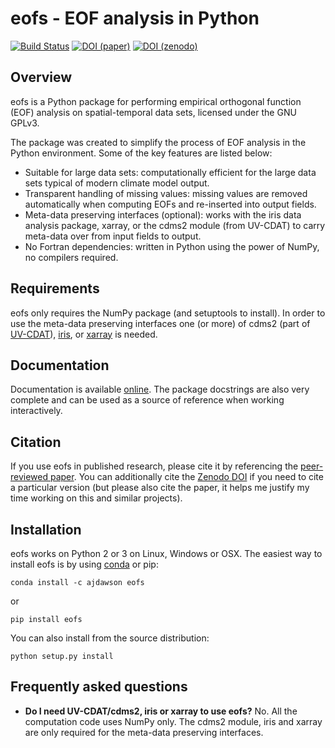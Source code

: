 eofs - EOF analysis in Python
=============================

[![Build Status](https://api.travis-ci.org/repositories/ajdawson/eofs.svg?branch=master)](https://travis-ci.org/ajdawson.eofs) [![DOI (paper)](https://img.shields.io/badge/DOI%20%28paper%29-10.5334%2Fjors.122-blue.svg)](http://doi.org/10.5334/jors.122) [![DOI (zenodo)](https://zenodo.org/badge/doi/10.5281/zenodo.46871.svg)](http://dx.doi.org/10.5281/zenodo.46871)


Overview
--------

eofs is a Python package for performing empirical orthogonal function (EOF) analysis on spatial-temporal data sets, licensed under the GNU GPLv3.

The package was created to simplify the process of EOF analysis in the Python environment.
Some of the key features are listed below:

* Suitable for large data sets: computationally efficient for the large data sets typical of modern climate model output.
* Transparent handling of missing values: missing values are removed automatically when computing EOFs and re-inserted into output fields.
* Meta-data preserving interfaces (optional): works with the iris data analysis package, xarray, or the cdms2 module (from UV-CDAT) to carry meta-data over from input fields to output.
* No Fortran dependencies: written in Python using the power of NumPy, no compilers required.


Requirements
------------

eofs only requires the NumPy package (and setuptools to install).
In order to use the meta-data preserving interfaces one (or more) of cdms2 (part of [UV-CDAT](http://uvcdat.llnl.gov/)), [iris](http://scitools.org.uk/iris), or [xarray](http://xarray.pydata.org) is needed.


Documentation
-------------

Documentation is available [online](http://ajdawson.github.com/eofs).
The package docstrings are also very complete and can be used as a source of reference when working interactively.


Citation
--------

If you use eofs in published research, please cite it by referencing the [peer-reviewed paper](http://doi.org/10.5334/jors.122).
You can additionally cite the [Zenodo DOI](http://dx.doi.org/10.5281/zenodo.46871) if you need to cite a particular version (but please also cite the paper, it helps me justify my time working on this and similar projects).


Installation
------------

eofs works on Python 2 or 3 on Linux, Windows or OSX.
The easiest way to install eofs is by using [conda](http://conda.pydata.org/docs/) or pip:

    conda install -c ajdawson eofs

or

    pip install eofs

You can also install from the source distribution:

    python setup.py install


Frequently asked questions
--------------------------

* **Do I need UV-CDAT/cdms2, iris or xarray to use eofs?**
  No. All the computation code uses NumPy only.
  The cdms2 module, iris and xarray are only required for the meta-data preserving interfaces.
